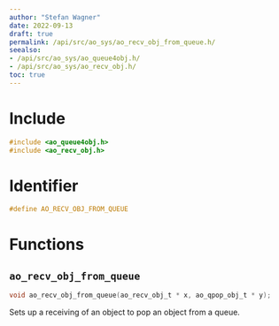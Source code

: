 ```yaml
---
author: "Stefan Wagner"
date: 2022-09-13
draft: true
permalink: /api/src/ao_sys/ao_recv_obj_from_queue.h/
seealso:
- /api/src/ao_sys/ao_queue4obj.h/
- /api/src/ao_sys/ao_recv_obj.h/
toc: true
---
```


# Include

```c
#include <ao_queue4obj.h>
#include <ao_recv_obj.h>
```

# Identifier

```c
#define AO_RECV_OBJ_FROM_QUEUE
```

# Functions

## `ao_recv_obj_from_queue`

```c
void ao_recv_obj_from_queue(ao_recv_obj_t * x, ao_qpop_obj_t * y);
```

Sets up a receiving of an object to pop an object from a queue.

